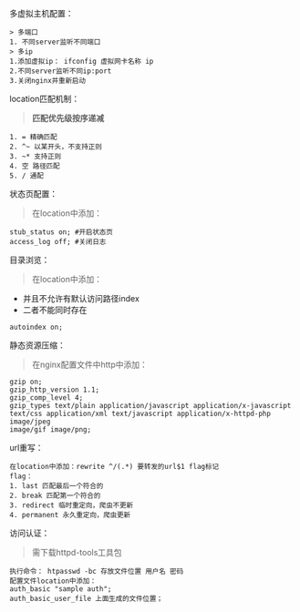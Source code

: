 多虚拟主机配置：
```
> 多端口
1. 不同server监听不同端口
> 多ip
1.添加虚拟ip： ifconfig 虚拟网卡名称 ip
2.不同server监听不同ip:port
3.关闭nginx并重新启动
```
location匹配机制：

> **匹配优先级按序递减**

```
1. = 精确匹配
2. ^~ 以某开头，不支持正则
3. ~* 支持正则
4. 空 路径匹配
5. / 通配
```
状态页配置：

> 在location中添加：

```
stub_status on; #开启状态页
access_log off; #关闭日志
```
目录浏览：

> 在location中添加：

- 并且不允许有默认访问路径index
- 二者不能同时存在
```
autoindex on; 
```
静态资源压缩：

> 在nginx配置文件中http中添加：

```
gzip on;
gzip_http_version 1.1;
gzip_comp_level 4;
gzip_types text/plain application/javascript application/x-javascript
text/css application/xml text/javascript application/x-httpd-php image/jpeg
image/gif image/png;
```
url重写：
```
在location中添加：rewrite ^/(.*) 要转发的url$1 flag标记
flag：
1. last 匹配最后一个符合的
2. break 匹配第一个符合的
3. redirect 临时重定向，爬虫不更新
4. permanent 永久重定向，爬虫更新
```
访问认证：

> 需下载httpd-tools工具包

```
执行命令： htpasswd -bc 存放文件位置 用户名 密码
配置文件location中添加：
auth_basic "sample auth";
auth_basic_user_file 上面生成的文件位置；
```